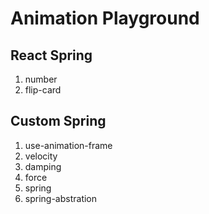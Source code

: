# Animation Playground

## React Spring

1. number
1. flip-card

## Custom Spring

1. use-animation-frame
1. velocity
1. damping
1. force
1. spring
1. spring-abstration
